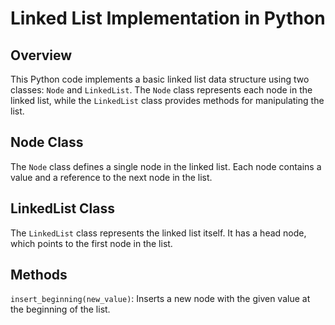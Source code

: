 # Linked List Implementation in Python

## Overview
This Python code implements a basic linked list data structure using two classes: `Node` and `LinkedList`. The `Node` class represents each node in the linked list, while the `LinkedList` class provides methods for manipulating the list.

## Node Class
The `Node` class defines a single node in the linked list. Each node contains a value and a reference to the next node in the list.

## LinkedList Class
The `LinkedList` class represents the linked list itself. It has a head node, which points to the first node in the list.

## Methods
`insert_beginning(new_value)`: Inserts a new node with the given value at the beginning of the list.

